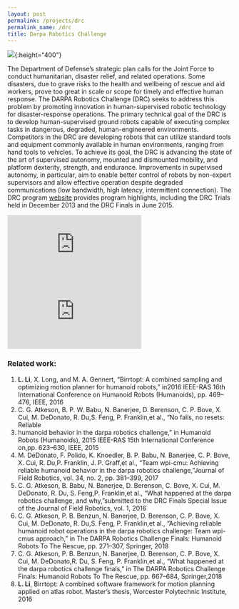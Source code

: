 ```yaml
---
layout: post
permalink: /projects/drc
permalink_name: /drc
title: Darpa Robotics Challenge
---
```


![](../assets/drc_team.jpg){:height="400"}

The Department of Defense’s strategic plan calls for the Joint Force to conduct humanitarian, disaster relief, and related operations. Some disasters, due to grave risks to the health and wellbeing of rescue and aid workers, prove too great in scale or scope for timely and effective human response. The DARPA Robotics Challenge (DRC) seeks to address this problem by promoting innovation in human-supervised robotic technology for disaster-response operations. The primary technical goal of the DRC is to develop human-supervised ground robots capable of executing complex tasks in dangerous, degraded, human-engineered environments. Competitors in the DRC are developing robots that can utilize standard tools and equipment commonly available in human environments, ranging from hand tools to vehicles. To achieve its goal, the DRC is advancing the state of the art of supervised autonomy, mounted and dismounted mobility, and platform dexterity, strength, and endurance. Improvements in supervised autonomy, in particular, aim to enable better control of robots by non-expert supervisors and allow effective operation despite degraded communications (low bandwidth, high latency, intermittent connection). The DRC program [website](https://archive.darpa.mil/roboticschallenge) provides program highlights, including the DRC Trials held in December 2013 and the DRC Finals in June 2015.

<iframe width="300" src="https://www.youtube.com/embed/BgfsxH3poCU" title="YouTube video player" frameborder="0" allow="accelerometer; autoplay; clipboard-write; encrypted-media; gyroscope; picture-in-picture" allowfullscreen></iframe>

<iframe width="300" src="https://www.youtube.com/embed/AvyGzqwOPSM" title="YouTube video player" frameborder="0" allow="accelerometer; autoplay; clipboard-write; encrypted-media; gyroscope; picture-in-picture" allowfullscreen></iframe>

### Related work:

1. **L. Li**, X. Long, and M. A. Gennert, “Birrtopt: A combined sampling and optimizing motion planner for humanoid robots,” in2016 IEEE-RAS 16th International Conference on Humanoid Robots (Humanoids), pp. 469–476, IEEE, 2016
2. C. G. Atkeson, B. P. W. Babu, N. Banerjee, D. Berenson, C. P. Bove, X. Cui, M. DeDonato, R. Du,S. Feng, P. Franklin,et al., “No falls, no resets: Reliable 
3. humanoid behavior in the darpa robotics challenge,” in Humanoid Robots (Humanoids), 2015 IEEE-RAS 15th International Conference on,pp. 623–630, IEEE, 2015
4. M. DeDonato, F. Polido, K. Knoedler, B. P. Babu, N. Banerjee, C. P. Bove, X. Cui, R. Du,P. Franklin, J. P. Graff,et al., “Team wpi-cmu: Achieving reliable humanoid behavior in the darpa robotics challenge,”Journal of Field Robotics, vol. 34, no. 2, pp. 381–399, 2017
5. C. G. Atkeson, B. Babu, N. Banerjee, D. Berenson, C. Bove, X. Cui, M. DeDonato, R. Du, S. Feng,P. Franklin,et al., “What happened at the darpa robotics challenge, and why,”submitted to the DRC Finals Special Issue of the Journal of Field Robotics, vol. 1, 2016
6. C. G. Atkeson, P. B. Benzun, N. Banerjee, D. Berenson, C. P. Bove, X. Cui, M. DeDonato, R. Du,S. Feng, P. Franklin,et al., “Achieving reliable humanoid robot operations in the darpa robotics challenge: Team wpi-cmus approach,” in The DARPA Robotics Challenge Finals: Humanoid Robots To The Rescue, pp. 271–307, Springer, 2018
7. C. G. Atkeson, P. B. Benzun, N. Banerjee, D. Berenson, C. P. Bove, X. Cui, M. DeDonato,R. Du, S. Feng, P. Franklin,et al., “What happened at the darpa robotics challenge finals,” in The DARPA Robotics Challenge Finals: Humanoid Robots To The Rescue, pp. 667–684, Springer,2018
8. **L. Li**, Birrtopt: A combined software framework for motion planning applied on atlas robot. Master’s thesis, Worcester Polytechnic Institute, 2016